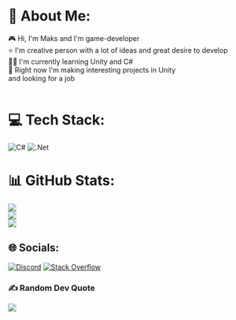 # 💫 About Me:
🎮 Hi, I'm Maks and I'm game-developer<br>⭐ I'm creative person with a lot of ideas and great desire to develop<br>🧑‍💻 I'm currently learning Unity and C#<br>🔭 Right now I'm making interesting projects in Unity <br>      and looking for a job<br><br>


# 💻 Tech Stack:
![C#](https://img.shields.io/badge/c%23-%23239120.svg?style=for-the-badge&logo=c-sharp&logoColor=white) ![.Net](https://img.shields.io/badge/.NET-5C2D91?style=for-the-badge&logo=.net&logoColor=white)

# 📊 GitHub Stats:
![](https://github-readme-stats.vercel.app/api?username=cx&theme=dark&hide_border=false&include_all_commits=false&count_private=false)<br/>
![](https://github-readme-streak-stats.herokuapp.com/?user=cx&theme=dark&hide_border=false)<br/>
![](https://github-readme-stats.vercel.app/api/top-langs/?username=cx&theme=dark&hide_border=false&include_all_commits=false&count_private=false&layout=compact)



## 🌐 Socials:
[![Discord](https://img.shields.io/badge/Discord-%237289DA.svg?logo=discord&logoColor=white)](https://discord.gg/max2000imus#9061) [![Stack Overflow](https://img.shields.io/badge/-Stackoverflow-FE7A16?logo=stack-overflow&logoColor=white)](https://stackoverflow.com/users/qwix) 

### ✍️ Random Dev Quote
![](https://quotes-github-readme.vercel.app/api?type=horizontal&theme=radical)
